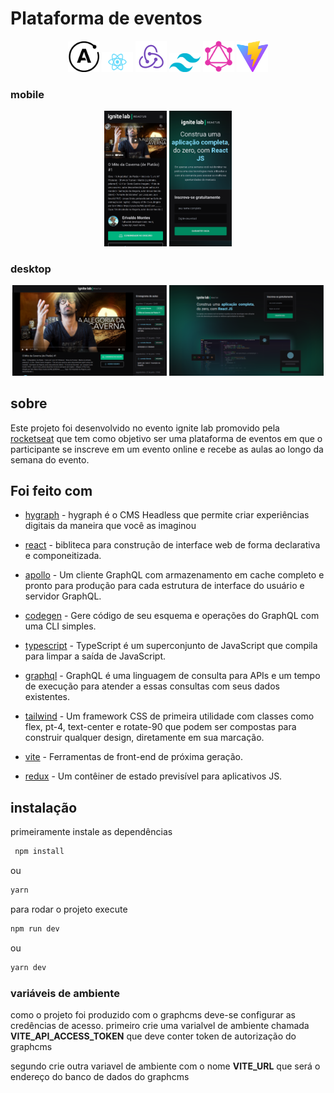 # Plataforma de eventos

<p align="center">
  <img src="src/assets/screenshots/apollo.png" width="50" title="apollo">
  <img src="src/assets/screenshots/react.png" width="50" title="react">
  <img src="src/assets/screenshots/redux.png" width="50" title="redux">
  <img src="src/assets/screenshots/tailwind.png" width="50" title="tailwind css">
  <img src="src/assets/screenshots/graphql.png" width="50" title="graphql">
  <img src="src/assets/screenshots/vite.png" width="50" title="vite">
</p>

### mobile
<p align="center">

  <img src="src/assets/screenshots/event_mobile.png" width="100">
  <img  width="100" src="src/assets/screenshots/mobile_sub.png">
</p>

### desktop
<p align=center>
  <img src="src/assets/screenshots/event_page.png" width="49%">
    <img src="src/assets/screenshots/subscribe.png" width="49%">

</p>

## sobre
  Este projeto foi desenvolvido no evento ignite lab promovido pela [rocketseat](https://github.com/Rocketseat) que tem como objetivo ser uma plataforma de eventos em  que o participante se inscreve em um evento online e recebe as aulas ao longo da semana do evento.

## Foi feito com

  - [hygraph](https://hygraph.com/blog/graphcms-is-now-hygraph) - hygraph é o CMS Headless que permite criar experiências digitais da maneira que você as imaginou

  - [react](https://github.com/facebook/react) - bibliteca para construção de interface web de forma declarativa e componeitizada.

  - [apollo](https://github.com/apollographql/apollo-client) - Um cliente GraphQL com armazenamento em cache completo e pronto para produção para cada estrutura de interface do usuário e servidor GraphQL.

  - [codegen](https://www.graphql-code-generator.com/) - Gere código de seu esquema e operações do GraphQL com uma CLI simples.

  - [typescript](https://github.com/microsoft/TypeScript) - TypeScript é um superconjunto de JavaScript que compila para limpar a saída de JavaScript.

  - [graphql](https://graphql.org/) - GraphQL é uma linguagem de consulta para APIs e um tempo de execução para atender a essas consultas com seus dados existentes.

  - [tailwind](https://tailwindcss.com/) - Um framework CSS de primeira utilidade com classes como flex, pt-4, text-center e rotate-90 que podem ser compostas para construir qualquer design, diretamente em sua marcação.

  - [vite](https://vitejs.dev/) - Ferramentas de front-end de próxima geração.

  - [redux](https://redux.js.org/) - Um contêiner de estado previsível para aplicativos JS.
  
## instalação

primeiramente instale as dependências

```sh
 npm install
``` 
ou 

```sh
yarn
```
para rodar o projeto execute

```sh
npm run dev
```
ou 
```sh
yarn dev
```
### variáveis de ambiente
como o projeto foi produzido com o graphcms deve-se configurar as credências
de acesso.
primeiro crie uma varialvel de ambiente chamada <strong>VITE_API_ACCESS_TOKEN</strong> que deve conter token de autorização do graphcms

segundo crie outra variavel de ambiente com o nome <strong>VITE_URL</strong> que será
o endereço do banco de dados do graphcms

